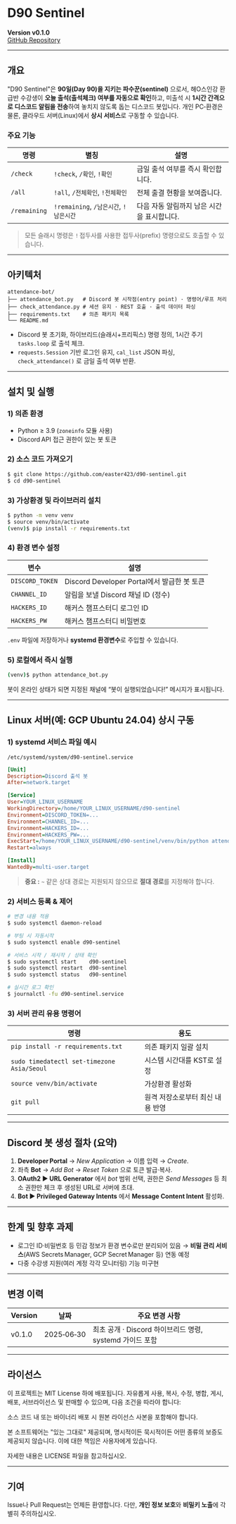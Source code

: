 # D90 Sentinel

**Version v0.1.0**\
[GitHub Repository](https://github.com/easter423/d90-sentinel)

---

## 개요

"D90 Sentinel"은 **90일(Day 90)을 지키는 파수꾼(sentinel)** 으로서, 해O스인강 환급반 수강생이 **오늘 출석(출석체크) 여부를 자동으로 확인**하고, 미출석 시 **1시간 간격으로 디스코드 알림을 전송**하여 놓치지 않도록 돕는 디스코드 봇입니다. 개인 PC‑환경은 물론, 클라우드 서버(Linux)에서 **상시 서비스**로 구동할 수 있습니다.

### 주요 기능

| 명령           | 별칭                             | 설명                            |
| ------------ | ------------------------------ | ----------------------------- |
| `/check`     | `!check`, `/확인`, `!확인`         | 금일 출석 여부를 즉시 확인합니다.           |
| `/all`       | `!all`, `/전체확인`, `!전체확인`       | 전체 출결 현황을 보여줍니다. |
| `/remaining` | `!remaining`, `/남은시간`, `!남은시간` | 다음 자동 알림까지 남은 시간을 표시합니다.      |

> 모든 슬래시 명령은 `!` 접두사를 사용한 접두사(prefix) 명령으로도 호출할 수 있습니다.

---

## 아키텍처

```
attendance-bot/
├── attendance_bot.py   # Discord 봇 시작점(entry point) · 명령어/루프 처리
├── check_attendance.py # 세션 유지 · REST 호출 · 출석 데이터 파싱
├── requirements.txt    # 의존 패키지 목록
└── README.md
```

- 
  Discord 봇 초기화, 하이브리드(슬래시+프리픽스) 명령 정의, 1시간 주기 `tasks.loop` 로 출석 체크.
- 
  `requests.Session` 기반 로그인 유지, `cal_list` JSON 파싱, `check_attendance()` 로 금일 출석 여부 반환.

---

## 설치 및 실행

### 1) 의존 환경

- Python ≥ 3.9 (`zoneinfo` 모듈 사용)
- Discord API 접근 권한이 있는 봇 토큰

### 2) 소스 코드 가져오기

```bash
$ git clone https://github.com/easter423/d90-sentinel.git
$ cd d90-sentinel
```

### 3) 가상환경 및 라이브러리 설치

```bash
$ python -m venv venv
$ source venv/bin/activate
(venv)$ pip install -r requirements.txt
```

### 4) 환경 변수 설정

| 변수              | 설명                                  |
| --------------- | ----------------------------------- |
| `DISCORD_TOKEN` | Discord Developer Portal에서 발급한 봇 토큰 |
| `CHANNEL_ID`    | 알림을 보낼 Discord 채널 ID (정수)           |
| `HACKERS_ID`    | 해커스 챔프스터디 로그인 ID                    |
| `HACKERS_PW`    | 해커스 챔프스터디 비밀번호                      |

`.env` 파일에 저장하거나 **systemd 환경변수**로 주입할 수 있습니다.

### 5) 로컬에서 즉시 실행

```bash
(venv)$ python attendance_bot.py
```

봇이 온라인 상태가 되면 지정된 채널에 “봇이 실행되었습니다!” 메시지가 표시됩니다.

---

## Linux 서버(예: GCP Ubuntu 24.04) 상시 구동

### 1) systemd 서비스 파일 예시

`/etc/systemd/system/d90-sentinel.service`

```ini
[Unit]
Description=Discord 출석 봇
After=network.target

[Service]
User=YOUR_LINUX_USERNAME
WorkingDirectory=/home/YOUR_LINUX_USERNAME/d90-sentinel
Environment=DISCORD_TOKEN=...
Environment=CHANNEL_ID=...
Environment=HACKERS_ID=...
Environment=HACKERS_PW=...
ExecStart=/home/YOUR_LINUX_USERNAME/d90-sentinel/venv/bin/python attendance_bot.py
Restart=always

[Install]
WantedBy=multi-user.target
```

> **중요 :** `~` 같은 상대 경로는 지원되지 않으므로 **절대 경로**를 지정해야 합니다.

### 2) 서비스 등록 & 제어

```bash
# 변경 내용 적용
$ sudo systemctl daemon-reload

# 부팅 시 자동시작
$ sudo systemctl enable d90-sentinel

# 서비스 시작 / 재시작 / 상태 확인
$ sudo systemctl start    d90-sentinel
$ sudo systemctl restart  d90-sentinel
$ sudo systemctl status   d90-sentinel

# 실시간 로그 확인
$ journalctl -fu d90-sentinel.service
```

### 3) 서버 관리 유용 명령어

| 명령                                         | 용도               |
| ------------------------------------------ | ---------------- |
| `pip install -r requirements.txt`          | 의존 패키지 일괄 설치     |
| `sudo timedatectl set-timezone Asia/Seoul` | 시스템 시간대를 KST로 설정 |
| `source venv/bin/activate`                 | 가상환경 활성화         |
| `git pull`                                 | 원격 저장소로부터 최신 내용 반영     |

---

## Discord 봇 생성 절차 (요약)

1. **Developer Portal** → *New Application* → 이름 입력 → *Create*.
2. 좌측 **Bot** → *Add Bot* → *Reset Token* 으로 토큰 발급·복사.
3. **OAuth2 ▶ URL Generator** 에서 *bot* 범위 선택, 권한은 *Send Messages* 등 최소 권한만 체크 후 생성된 URL로 서버에 초대.
4. **Bot ▶ Privileged Gateway Intents** 에서 **Message Content Intent** 활성화.

---

## 한계 및 향후 과제

- 로그인 ID·비밀번호 등 민감 정보가 환경 변수로만 분리되어 있음 → **비밀 관리 서비스**(AWS Secrets Manager, GCP Secret Manager 등) 연동 예정
- 다중 수강생 지원(여러 계정 각각 모니터링) 기능 미구현

---

## 변경 이력

| Version | 날짜         | 주요 변경 사항                                 |
| ------- | ---------- | ---------------------------------------- |
| v0.1.0  | 2025‑06‑30 | 최초 공개 · Discord 하이브리드 명령, systemd 가이드 포함 |

---

## 라이선스

이 프로젝트는 MIT License 하에 배포됩니다. 자유롭게 사용, 복사, 수정, 병합, 게시, 배포, 서브라이선스 및 판매할 수 있으며, 다음 조건을 따라야 합니다:

소스 코드 내 또는 바이너리 배포 시 원본 라이선스 사본을 포함해야 합니다.

본 소프트웨어는 "있는 그대로" 제공되며, 명시적이든 묵시적이든 어떤 종류의 보증도 제공되지 않습니다. 이에 대한 책임은 사용자에게 있습니다.

자세한 내용은 LICENSE 파일을 참고하십시오.

---

## 기여

Issue나 Pull Request는 언제든 환영합니다. 다만, **개인 정보 보호**와 **비밀키 노출**에 각별히 주의하십시오.

